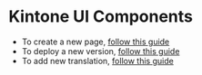 # Kintone UI Components

- To create a new page, [follow this guide](./NEW-PAGE.md)
- To deploy a new version, [follow this guide](./DEPLOY.md)
- To add new translation, [follow this guide](./TRANSLATION.md)